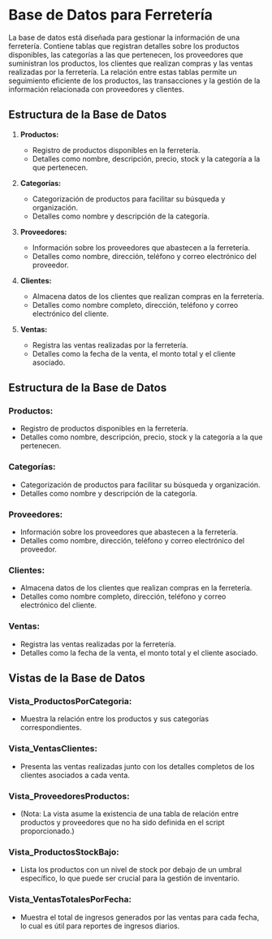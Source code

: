 # Base de Datos para Ferretería

La base de datos está diseñada para gestionar la información de una ferretería. Contiene tablas que registran detalles sobre los productos disponibles, las categorías a las que pertenecen, los proveedores que suministran los productos, los clientes que realizan compras y las ventas realizadas por la ferretería. La relación entre estas tablas permite un seguimiento eficiente de los productos, las transacciones y la gestión de la información relacionada con proveedores y clientes.

## Estructura de la Base de Datos

1. **Productos:**
   - Registro de productos disponibles en la ferretería.
   - Detalles como nombre, descripción, precio, stock y la categoría a la que pertenecen.

2. **Categorías:**
   - Categorización de productos para facilitar su búsqueda y organización.
   - Detalles como nombre y descripción de la categoría.

3. **Proveedores:**
   - Información sobre los proveedores que abastecen a la ferretería.
   - Detalles como nombre, dirección, teléfono y correo electrónico del proveedor.

4. **Clientes:**
   - Almacena datos de los clientes que realizan compras en la ferretería.
   - Detalles como nombre completo, dirección, teléfono y correo electrónico del cliente.

5. **Ventas:**
   - Registra las ventas realizadas por la ferretería.
   - Detalles como la fecha de la venta, el monto total y el cliente asociado.


## Estructura de la Base de Datos

### Productos:
- Registro de productos disponibles en la ferretería.
- Detalles como nombre, descripción, precio, stock y la categoría a la que pertenecen.

### Categorías:
- Categorización de productos para facilitar su búsqueda y organización.
- Detalles como nombre y descripción de la categoría.

### Proveedores:
- Información sobre los proveedores que abastecen a la ferretería.
- Detalles como nombre, dirección, teléfono y correo electrónico del proveedor.

### Clientes:
- Almacena datos de los clientes que realizan compras en la ferretería.
- Detalles como nombre completo, dirección, teléfono y correo electrónico del cliente.

### Ventas:
- Registra las ventas realizadas por la ferretería.
- Detalles como la fecha de la venta, el monto total y el cliente asociado.

## Vistas de la Base de Datos

### Vista_ProductosPorCategoria:
- Muestra la relación entre los productos y sus categorías correspondientes.

### Vista_VentasClientes:
- Presenta las ventas realizadas junto con los detalles completos de los clientes asociados a cada venta.

### Vista_ProveedoresProductos:
- (Nota: La vista asume la existencia de una tabla de relación entre productos y proveedores que no ha sido definida en el script proporcionado.)

### Vista_ProductosStockBajo:
- Lista los productos con un nivel de stock por debajo de un umbral específico, lo que puede ser crucial para la gestión de inventario.

### Vista_VentasTotalesPorFecha:
- Muestra el total de ingresos generados por las ventas para cada fecha, lo cual es útil para reportes de ingresos diarios.
